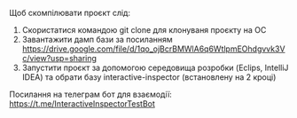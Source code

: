 Щоб скомпілювати проєкт слід: 
1. Скористатися командою git clone для клонуваня проєкту на ОС
2. Завантажити дамп бази за посиланням https://drive.google.com/file/d/1qo_ojBcrBMWlA6q6WtlpmEOhdgvvk3Vc/view?usp=sharing
3. Запустити проєкт за допомогою середовища розробки (Eclips, IntelliJ IDEA) та обрати базу interactive-inspector (встановлену на 2 кроці)

Посилання на телеграм бот для взаємодії: https://t.me/InteractiveInspectorTestBot

